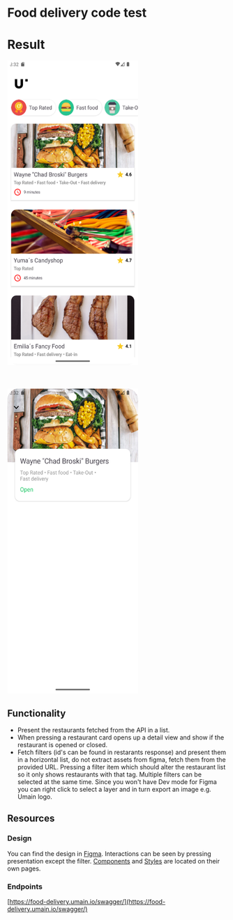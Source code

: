 # Food delivery code test

# Result
<p float="left">
    <img src="./screenshots/restaurants_list.png" width="300" height="700" />
    <br><br><br><br>
    <img src="./screenshots/restaurant_details.png" width="300" height="700" />
</p>

## Functionality

- Present the restaurants fetched from the API in a list.
- When pressing a restaurant card opens up a detail view and show if the restaurant is opened or closed.
- Fetch filters (id's can be found in restarants response) and present them in a horizontal list, do not extract assets from figma, fetch them from the provided URL. Pressing a filter item which should alter the restaurant list so it only shows restaurants with that tag. Multiple filters can be selected at the same time. Since you won't have Dev mode for Figma you can right click to select a layer and in turn export an image e.g. Umain logo.

## Resources

### Design 
You can find the design in [Figma](https://www.figma.com/file/cieUHtlRMwZrrOCuehBjf7/Code-test---app?type=design&node-id=0-1&mode=design&t=U2xVDC4ro2wtEK4P-0).
Interactions can be seen by pressing presentation except the filter.
[Components](https://www.figma.com/file/cieUHtlRMwZrrOCuehBjf7/Code-test---app?type=design&node-id=305-96&mode=design) and [Styles](https://www.figma.com/file/cieUHtlRMwZrrOCuehBjf7/Code-test---app?type=design&node-id=305-102&mode=design) are located on their own pages.

### Endpoints
[https://food-delivery.umain.io/swagger/](https://food-delivery.umain.io/swagger/)

